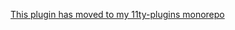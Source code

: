 [This plugin has moved to my 11ty-plugins monorepo](https://github.com/NotWoods/11ty-plugins/tree/main/packages/vibrant)
